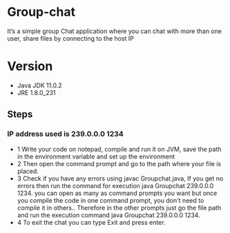 # Group-chat
 It’s a simple group Chat application where you can chat with more than one user, share files by connecting to the host IP
# Version
 - Java JDK 11.0.2
 - JRE 1.8.0_231
## Steps
### IP address used is 239.0.0.0 1234
- 1
Write your code on notepad, compile and run it on JVM, save the path in the environment variable and set up the environment
- 2
Then open the command prompt and go to the path where your file is placed.
- 3
Check if you have any errors using javac Groupchat.java, If you get no errors then run the command for execution java Groupchat 239.0.0.0 1234. you can open as many as command prompts you want but once you compile the code in one command prompt, you don't need to compile it in others.. Therefore in the other prompts just go the file path and run the execution command java Groupchat 239.0.0.0 1234.
- 4
To exit the chat you can type Exit and press enter.
